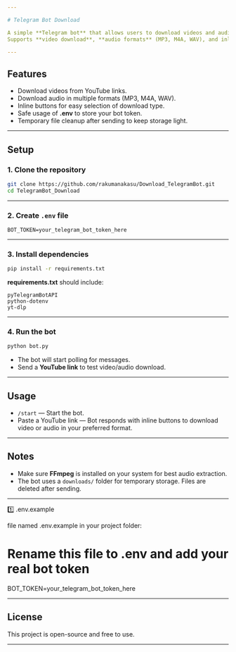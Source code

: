 ```yaml
---

# Telegram Bot Download

A simple **Telegram bot** that allows users to download videos and audio from YouTube links.
Supports **video download**, **audio formats** (MP3, M4A, WAV), and inline buttons.

---
```


## Features

* Download videos from YouTube links.
* Download audio in multiple formats (MP3, M4A, WAV).
* Inline buttons for easy selection of download type.
* Safe usage of **.env** to store your bot token.
* Temporary file cleanup after sending to keep storage light.

---

## Setup

### 1. Clone the repository

```bash
git clone https://github.com/rakumanakasu/Download_TelegramBot.git
cd TelegramBot_Download
```

---

### 2. Create `.env` file

```env
BOT_TOKEN=your_telegram_bot_token_here
```


---

### 3. Install dependencies

```bash
pip install -r requirements.txt
```

**requirements.txt** should include:

```
pyTelegramBotAPI
python-dotenv
yt-dlp
```

---

### 4. Run the bot

```bash
python bot.py
```

* The bot will start polling for messages.
* Send a **YouTube link** to test video/audio download.

---

## Usage

* `/start` — Start the bot.
* Paste a YouTube link — Bot responds with inline buttons to download video or audio in your preferred format.

---

## Notes

* Make sure **FFmpeg** is installed on your system for best audio extraction.
* The bot uses a `downloads/` folder for temporary storage. Files are deleted after sending.


---

1️⃣ .env.example

file named .env.example in your project folder:

# Rename this file to .env and add your real bot token
BOT_TOKEN=your_telegram_bot_token_here

----

## License

This project is open-source and free to use.

---

